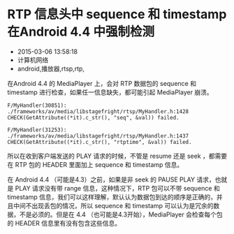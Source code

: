 # RTP 信息头中 sequence 和 timestamp 在Android 4.4 中强制检测
- 2015-03-06 13:58:18
- 计算机网络
- android,播放器,rtsp,rtp,

<!--markdown-->在Android 4.4 的 MediaPlayer 上，会对 RTP 数据包的 sequence 和 timestamp 进行检查，如果任一信息缺失，都可能引起 MediaPlayer 崩溃。


<!--more-->


    F/MyHandler(30851): ./frameworks/av/media/libstagefright/rtsp/MyHandler.h:1428 CHECK(GetAttribute((*it).c_str(), "seq", &val)) failed.
    
    F/MyHandler(31253): ./frameworks/av/media/libstagefright/rtsp/MyHandler.h:1437 CHECK(GetAttribute((*it).c_str(), "rtptime", &val)) failed.​

所以在收到客户端发送的 PLAY 请求的时候，不管是 resume 还是 seek ，都需要在 RTP 包的 HEADER 里面加上 sequence 和 timestamp 信息。

在 Android 4.4 （可能是4.3）之前，如果是非 seek 的 PAUSE PLAY 请求，也就是 PLAY 请求没有带 range 信息，这种情况下，RTP 包可以不带 sequence 和 timestamp 信息，我们可以这样理解，默认认为数据包到达的顺序是正确的，并且中间不出现丢包的情况，所以 sequence 和 timestamp 可以认为是冗余的数据，不是必须的。但是在 4.4 （也可能是4.3开始），MediaPlayer 会检查每个包的 HEADER 信息里有没有包含这些信息。
